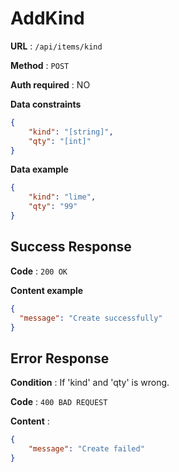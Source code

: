 # AddKind

**URL** : `/api/items/kind`

**Method** : `POST`

**Auth required** : NO

**Data constraints**

```json
{
    "kind": "[string]",
    "qty": "[int]"
}
```

**Data example**

```json
{
    "kind": "lime",
    "qty": "99"
}
```

## Success Response

**Code** : `200 OK`

**Content example**

```json
{
  "message": "Create successfully"
}
```

## Error Response

**Condition** : If 'kind' and 'qty' is wrong.

**Code** : `400 BAD REQUEST`

**Content** :

```json
{
    "message": "Create failed"
}
```
